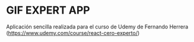 # GIF EXPERT APP

Aplicación sencilla realizada para el curso de Udemy de Fernando Herrera (https://www.udemy.com/course/react-cero-experto/)
